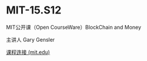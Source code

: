 # MIT-15.S12

MIT公开课（Open CourseWare）BlockChain and Money

主讲人 Gary Gensler

[课程连接 (mit.edu)](https://ocw.mit.edu/courses/15-s12-blockchain-and-money-fall-2018/)